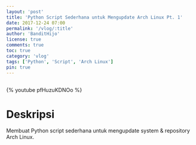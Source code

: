 ```yaml
---
layout: 'post'
title: 'Python Script Sederhana untuk Mengupdate Arch Linux Pt. 1'
date: 2017-12-24 07:00
permalink: '/vlog/:title'
author: 'BanditHijo'
license: true
comments: true
toc: true
category: 'vlog'
tags: ['Python', 'Script', 'Arch Linux']
pin: true
---
```


<div style="margin-top:30px;"></div>

{% youtube pfHuzuKDNOo %}

# Deskripsi

Membuat Python script sederhana untuk mengupdate system & repository Arch Linux.
